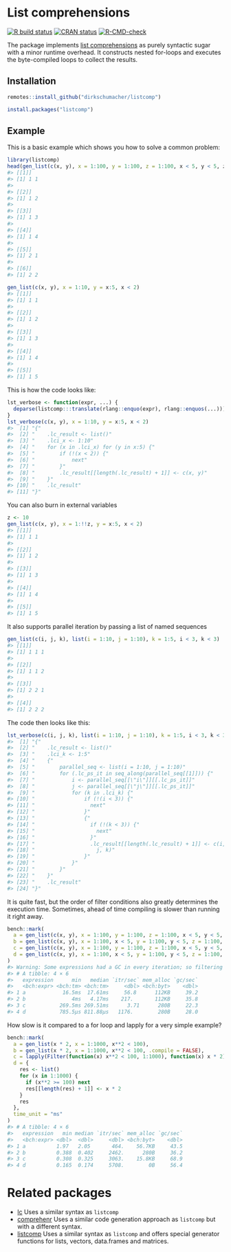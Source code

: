 
<!-- README.md is generated from README.Rmd. Please edit that file -->

# List comprehensions

<!-- badges: start -->

[![R build
status](https://github.com/dirkschumacher/listcomp/workflows/R-CMD-check/badge.svg)](https://github.com/dirkschumacher/listcomp/actions)
[![CRAN
status](https://www.r-pkg.org/badges/version/listcomp)](https://CRAN.R-project.org/package=listcomp)
[![R-CMD-check](https://github.com/dirkschumacher/listcomp/workflows/R-CMD-check/badge.svg)](https://github.com/dirkschumacher/listcomp/actions)
<!-- badges: end -->

The package implements [list
comprehensions](https://en.wikipedia.org/wiki/List_comprehension) as
purely syntactic sugar with a minor runtime overhead. It constructs
nested for-loops and executes the byte-compiled loops to collect the
results.

## Installation

``` r
remotes::install_github("dirkschumacher/listcomp")
```

``` r
install.packages("listcomp")
```

## Example

This is a basic example which shows you how to solve a common problem:

``` r
library(listcomp)
head(gen_list(c(x, y), x = 1:100, y = 1:100, z = 1:100, x < 5, y < 5, z == x + y))
#> [[1]]
#> [1] 1 1
#> 
#> [[2]]
#> [1] 1 2
#> 
#> [[3]]
#> [1] 1 3
#> 
#> [[4]]
#> [1] 1 4
#> 
#> [[5]]
#> [1] 2 1
#> 
#> [[6]]
#> [1] 2 2
```

``` r
gen_list(c(x, y), x = 1:10, y = x:5, x < 2)
#> [[1]]
#> [1] 1 1
#> 
#> [[2]]
#> [1] 1 2
#> 
#> [[3]]
#> [1] 1 3
#> 
#> [[4]]
#> [1] 1 4
#> 
#> [[5]]
#> [1] 1 5
```

This is how the code looks like:

``` r
lst_verbose <- function(expr, ...) {
  deparse(listcomp:::translate(rlang::enquo(expr), rlang::enquos(...)))
}
lst_verbose(c(x, y), x = 1:10, y = x:5, x < 2)
#>  [1] "{"                                                      
#>  [2] "    .lc_result <- list()"                               
#>  [3] "    .lci_x <- 1:10"                                     
#>  [4] "    for (x in .lci_x) for (y in x:5) {"                 
#>  [5] "        if (!(x < 2)) {"                                
#>  [6] "            next"                                       
#>  [7] "        }"                                              
#>  [8] "        .lc_result[[length(.lc_result) + 1]] <- c(x, y)"
#>  [9] "    }"                                                  
#> [10] "    .lc_result"                                         
#> [11] "}"
```

You can also burn in external variables

``` r
z <- 10
gen_list(c(x, y), x = 1:!!z, y = x:5, x < 2)
#> [[1]]
#> [1] 1 1
#> 
#> [[2]]
#> [1] 1 2
#> 
#> [[3]]
#> [1] 1 3
#> 
#> [[4]]
#> [1] 1 4
#> 
#> [[5]]
#> [1] 1 5
```

It also supports parallel iteration by passing a list of named sequences

``` r
gen_list(c(i, j, k), list(i = 1:10, j = 1:10), k = 1:5, i < 3, k < 3)
#> [[1]]
#> [1] 1 1 1
#> 
#> [[2]]
#> [1] 1 1 2
#> 
#> [[3]]
#> [1] 2 2 1
#> 
#> [[4]]
#> [1] 2 2 2
```

The code then looks like this:

``` r
lst_verbose(c(i, j, k), list(i = 1:10, j = 1:10), k = 1:5, i < 3, k < 3)
#>  [1] "{"                                                              
#>  [2] "    .lc_result <- list()"                                       
#>  [3] "    .lci_k <- 1:5"                                              
#>  [4] "    {"                                                          
#>  [5] "        parallel_seq <- list(i = 1:10, j = 1:10)"               
#>  [6] "        for (.lc_ps_it in seq_along(parallel_seq[[1]])) {"      
#>  [7] "            i <- parallel_seq[[\"i\"]][[.lc_ps_it]]"            
#>  [8] "            j <- parallel_seq[[\"j\"]][[.lc_ps_it]]"            
#>  [9] "            for (k in .lci_k) {"                                
#> [10] "                if (!(i < 3)) {"                                
#> [11] "                  next"                                         
#> [12] "                }"                                              
#> [13] "                {"                                              
#> [14] "                  if (!(k < 3)) {"                              
#> [15] "                    next"                                       
#> [16] "                  }"                                            
#> [17] "                  .lc_result[[length(.lc_result) + 1]] <- c(i, "
#> [18] "                    j, k)"                                      
#> [19] "                }"                                              
#> [20] "            }"                                                  
#> [21] "        }"                                                      
#> [22] "    }"                                                          
#> [23] "    .lc_result"                                                 
#> [24] "}"
```

It is quite fast, but the order of filter conditions also greatly
determines the execution time. Sometimes, ahead of time compiling is
slower than running it right away.

``` r
bench::mark(
  a = gen_list(c(x, y), x = 1:100, y = 1:100, z = 1:100, x < 5, y < 5, z == x + y),
  b = gen_list(c(x, y), x = 1:100, x < 5, y = 1:100, y < 5, z = 1:100, z == x + y),
  c = gen_list(c(x, y), x = 1:100, y = 1:100, z = 1:100, x < 5, y < 5, z == x + y, .compile = FALSE),
  d = gen_list(c(x, y), x = 1:100, x < 5, y = 1:100, y < 5, z = 1:100, z == x + y, .compile = FALSE)
)
#> Warning: Some expressions had a GC in every iteration; so filtering is disabled.
#> # A tibble: 4 × 6
#>   expression      min   median `itr/sec` mem_alloc `gc/sec`
#>   <bch:expr> <bch:tm> <bch:tm>     <dbl> <bch:byt>    <dbl>
#> 1 a            16.5ms  17.61ms     56.8      112KB     39.2
#> 2 b               4ms   4.17ms    217.       112KB     35.8
#> 3 c           269.5ms 269.51ms      3.71      280B     22.3
#> 4 d           785.5µs 811.88µs   1176.        280B     28.0
```

How slow is it compared to a for loop and lapply for a very simple
example?

``` r
bench::mark(
  a = gen_list(x * 2, x = 1:1000, x**2 < 100),
  b = gen_list(x * 2, x = 1:1000, x**2 < 100, .compile = FALSE),
  c = lapply(Filter(function(x) x**2 < 100, 1:1000), function(x) x * 2),
  d = {
    res <- list()
    for (x in 1:1000) {
      if (x**2 >= 100) next
      res[[length(res) + 1]] <- x * 2
    }
    res
  }, 
  time_unit = "ms"
)
#> # A tibble: 4 × 6
#>   expression   min median `itr/sec` mem_alloc `gc/sec`
#>   <bch:expr> <dbl>  <dbl>     <dbl> <bch:byt>    <dbl>
#> 1 a          1.97   2.05       464.    56.7KB     43.5
#> 2 b          0.388  0.402     2462.      280B     36.2
#> 3 c          0.308  0.325     3063.    15.8KB     68.9
#> 4 d          0.165  0.174     5708.        0B     56.4
```

# Related packages

-   [lc](https://github.com/mailund/lc) Uses a similar syntax as
    `listcomp`
-   [comprehenr](https://github.com/gdemin/comprehenr) Uses a similar
    code generation approach as `listcomp` but with a different syntax.
-   [listcomp](https://github.com/patrickroocks/listcompr) Uses a
    similar syntax as `listcomp` and offers special generator functions
    for lists, vectors, data.frames and matrices.
